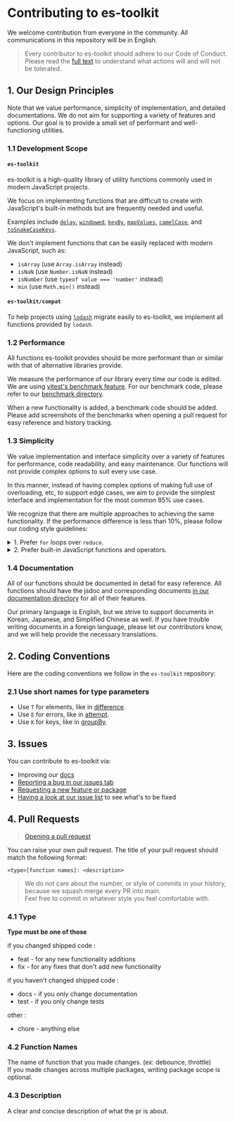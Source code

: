 # Contributing to es-toolkit

We welcome contribution from everyone in the community. All communications in this repository will be in English.

> Every contributor to es-toolkit should adhere to our Code of Conduct. Please read the [full text](./CODE_OF_CONDUCT.md) to understand what actions will and will not be tolerated.

## 1. Our Design Principles

Note that we value performance, simplicity of implementation, and detailed documentations. We do not aim for supporting a variety of features and options. Our goal is to provide a small set of performant and well-functioning utilities.

### 1.1 Development Scope

#### `es-toolkit`

es-toolkit is a high-quality library of utility functions commonly used in modern JavaScript projects.

We focus on implementing functions that are difficult to create with JavaScript's built-in methods but are frequently needed and useful.

Examples include [`delay`](https://es-toolkit.slash.page/reference/promise/delay.html), [`windowed`](https://es-toolkit.slash.page/reference/array/windowed.html), [`keyBy`](https://es-toolkit.slash.page/reference/array/keyBy.html), [`mapValues`](https://es-toolkit.slash.page/reference/object/mapValues.html), [`camelCase`](https://es-toolkit.slash.page/reference/string/camelCase.html), and [`toSnakeCaseKeys`](https://es-toolkit.slash.page/reference/object/toSnakeCaseKeys.html).

We don't implement functions that can be easily replaced with modern JavaScript, such as:

- `isArray` (use `Array.isArray` instead)
- `isNaN` (use `Number.isNaN` instead)
- `isNumber` (use `typeof value === 'number'` instead)
- `min` (use `Math.min()` instead)

#### `es-toolkit/compat`

To help projects using [`lodash`](https://lodash.com/docs/4.17.15) migrate easily to es-toolkit, we implement all functions provided by `lodash`.

### 1.2 Performance

All functions es-toolkit provides should be more performant than or similar with that of alternative libraries provide.

We measure the performance of our library every time our code is edited. We are using [vitest's benchmark feature](https://vitest.dev/api/#bench). For our benchmark code, please refer to our [benchmark directory](https://github.com/toss/es-toolkit/tree/main/benchmarks).

When a new functionality is added, a benchmark code should be added. Please add screenshots of the benchmarks when opening a pull request for easy reference and history tracking.

### 1.3 Simplicity

We value implementation and interface simplicity over a variety of features for performance, code readability, and easy maintenance. Our functions will not provide complex options to suit every use case.

In this manner, instead of having complex options of making full use of overloading, etc, to support edge cases, we aim to provide the simplest interface and implementation for the most common 85% use cases.

We recognize that there are multiple approaches to achieving the same functionality. If the performance difference is less than 10%, please follow our coding style guidelines:

<details>
<summary>
1. Prefer <code>for</code> loops over <code>reduce</code>.
</summary>

In most cases, we prefer using `for` loops over `reduce`. This is because maintaining immutability with `reduce` can be challenging without tools like [immer](https://github.com/immerjs/immer), and functional programming typically allows local mutability.

For instance, we prefer implementing `keyBy` using a `for ... of` loop instead of `reduce`.

```typescript
export function keyBy<T, K extends PropertyKey>(arr: readonly T[], getKeyFromItem: (item: T) => K): Record<K, T> {
  const result = {} as Record<K, T>;

  for (const item of arr) {
    const key = getKeyFromItem(item);
    result[key] = item;
  }

  return result;
}
```

</details>

<details>
<summary>
2. Prefer built-in JavaScript functions and operators.
</summary>

We prefer using built-in JavaScript functions, methods, or operators like `Array.isArray()`, `typeof value === 'string'`, and `Number.isNaN()`. Avoid using custom functions such as `isArray()`, `isString()`, or `isNaN()` from `es-toolkit` or other libraries.

This helps keep the code more concise, eliminates unnecessary function calls, and reduces coupling between functions.

</details>

### 1.4 Documentation

All of our functions should be documented in detail for easy reference. All functions should have the jsdoc and corresponding documents [in our documentation directory](https://github.com/toss/es-toolkit/tree/main/docs) for all of their features.

Our primary language is English, but we strive to support documents in Korean, Japanese, and Simplified Chinese as well. If you have trouble writing documents in a foreign language, please let our contributors know, and we will help provide the necessary translations.

## 2. Coding Conventions

Here are the coding conventions we follow in the `es-toolkit` repository:

### 2.1 Use short names for type parameters

- Use `T` for elements, like in [difference](https://es-toolkit.slash.page/reference/array/difference.html).
- Use `E` for errors, like in [attempt](https://es-toolkit.slash.page/reference/util/attempt.html).
- Use `K` for keys, like in [groupBy](https://es-toolkit.slash.page/reference/array/groupBy.html).

## 3. Issues

You can contribute to es-toolkit via:

- Improving our [docs](https://es-toolkit.slash.page)
- [Reporting a bug in our issues tab](https://github.com/toss/es-toolkit/issues/new/choose)
- [Requesting a new feature or package](https://github.com/toss/es-toolkit/issues/new/choose)
- [Having a look at our issue list](https://github.com/toss/es-toolkit/issues) to see what's to be fixed

## 4. Pull Requests

> [Opening a pull request](https://github.com/toss/es-toolkit/compare) <br/>

You can raise your own pull request. The title of your pull request should match the following format:

```
<type>[function names]: <description>
```

> We do not care about the number, or style of commits in your history, because we squash merge every PR into main. <br/>
> Feel free to commit in whatever style you feel comfortable with.

### 4.1 Type

**Type must be one of those**

if you changed shipped code :

- feat - for any new functionality additions
- fix - for any fixes that don't add new functionality

if you haven't changed shipped code :

- docs - if you only change documentation
- test - if you only change tests

other :

- chore - anything else

### 4.2 Function Names

The name of function that you made changes. (ex: debounce, throttle)<br/>
If you made changes across multiple packages, writing package scope is optional.

### 4.3 Description

A clear and concise description of what the pr is about.
